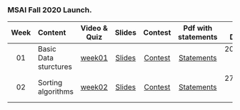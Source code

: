 ### MSAI Fall 2020 Launch.

| Week   | Content                | Video & Quiz | Slides | Contest | Pdf with statements | Soft Deadline |
|:------:|:-----------------------|:-------:|:-------:|:------------:|:-------------------:|:------------------:|
| 01     | Basic Data sturctures  | [week01](https://oninemipt.teachbase.ru/course_sessions/260333) | [Slides](../master/week01_basic_data_structures/MSAI.Fall.2020.L1.slides.pdf) | [Contest](https://contest.yandex.ru/contest/20638/?lang=en) | [Statements](../master/homeworks/assignment01/MSAI.Fall.2020.L1.home_assignment_statements.pdf) |  20.10.2020 20:00 GMT+3 |
| 02     | Sorting algorithms  | [week02](https://oninemipt.teachbase.ru/course_sessions/263210) | [Slides](../master/week02_sorting_algorithms/MSAI.Fall.2020.L2.slides.pdf) | [Contest](https://contest.yandex.ru/contest/20638/?lang=en) | [Statements](../master/homeworks/assignment02/MSAI.Fall.2020.L2.home_assignment_statements.pdf) |  27.10.2020 20:00 GMT+3 |
